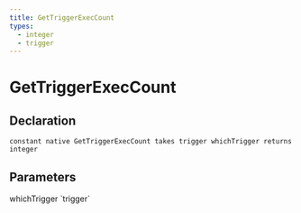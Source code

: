 ```yaml
---
title: GetTriggerExecCount
types:
  - integer
  - trigger
---
```


# GetTriggerExecCount

## Declaration

```
constant native GetTriggerExecCount takes trigger whichTrigger returns integer
```

## Parameters
<dl>
  <dt>whichTrigger `trigger`</dt>
  <dd></dd>
</dl>
